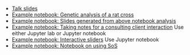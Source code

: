 - [Talk slides](Jupyter.pdf)
- [Example notebook: Genetic analysis of a rat cross](qtl-intro.ipynb)
- [Example notebook: Slides generated from above notebook analysis](qtl-intro.slides.html)
- [Example notebook: Taking notes for a consulting client interaction](consult.ipynb) Use either Jupyter lab or Jupyter notebook
- [Example notebook: Interactive sliders](consult-interactive.ipynb) Use Jupyter notebook
- [Example notebook: Notebook on using SoS](qtl-intro-SoS.ipynb)
